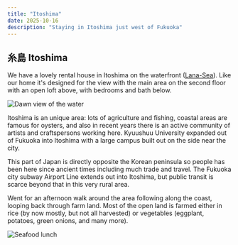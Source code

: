 ```yaml
---
title: "Itoshima"
date: 2025-10-16
description: "Staying in Itoshima just west of Fukuoka"
---
```


## 糸島 Itoshima

We have a lovely rental house in Itoshima on the waterfront
([Lana-Sea](https://www.lana-sea-itoshima.com/)).
Like our home it's designed for the view with the main area on the 
second floor with an open loft above, with bedrooms and bath below.

![Dawn view of the water](https://lh3.googleusercontent.com/pw/AP1GczPfn6hDwNpcGm3HRnzl3r4O7fgLX0cZMQIdexFN2U2aeDjxyzmHpj-ktKtzkEaOCdx_P1kndFISKzTr3rGsSTR0CezYTOcELzK5nHhG4xlKszyDueKx_AtK7AKNdsbRnSfCs7o_haavLctRQc6IUqmQGA=w1688-h1266-s-no-gm "Dawn view of the water from the house")

Itoshima is an unique area: lots of agriculture and fishing,
coastal areas are famous for oysters, and also in recent years
there is an active community of artists and craftspersons working here.
Kyuushuu University expanded out of Fukuoka into Itoshima with a large
campus built out on the side near the city.

This part of Japan is directly opposite the Korean peninsula so people
has been here since ancient times including much trade and travel.
The Fukuoka city subway Airport Line extends out into Itoshima, but public
transit is scarce beyond that in this very rural area.

Went for an afternoon walk around the area following along the coast,
looping back through farm land. Most of the open land is farmed either in
rice (by now mostly, but not all harvested) or vegetables (eggplant, potatoes,
green onions, and many more).

![Seafood lunch](https://lh3.googleusercontent.com/pw/AP1GczPYOMTcW07NIYHV_dXtkEDO6yho0bRnI4DKJhd9zwPWrPn2P9SRSaQvy5dvePY6BWK4NL4qRYXa-bL_fGnJCUmVVkN5YC1_q3wr1TB0Gh4ZW_ZRHvsnmCKVKzrNE1Jc9LGFqLqpsSTCw29MWYztoWHYrQ=w1688-h1266-s-no-gm "Kaisendon lunch at Itoshima Shokudo")
